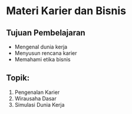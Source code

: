 # Materi Karier dan Bisnis

## Tujuan Pembelajaran
- Mengenal dunia kerja
- Menyusun rencana karier
- Memahami etika bisnis

## Topik:
1. Pengenalan Karier
2. Wirausaha Dasar
3. Simulasi Dunia Kerja

